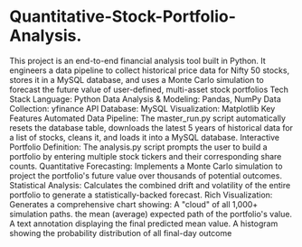 # Quantitative-Stock-Portfolio-Analysis.
This project is an end-to-end financial analysis tool built in Python. It engineers a data pipeline to collect historical price data for Nifty 50 stocks, stores it in a MySQL database, and uses a Monte Carlo simulation to forecast the future value of user-defined, multi-asset stock portfolios
Tech Stack
Language: Python
Data Analysis & Modeling: Pandas, NumPy
Data Collection: yfinance API
Database: MySQL
Visualization: Matplotlib
Key Features
Automated Data Pipeline: The master_run.py script automatically resets the database table, downloads the latest 5 years of historical data for a list of stocks, cleans it, and loads it into a MySQL database.
Interactive Portfolio Definition: The analysis.py script prompts the user to build a portfolio by entering multiple stock tickers and their corresponding share counts.
Quantitative Forecasting: Implements a Monte Carlo simulation to project the portfolio's future value over thousands of potential outcomes.
Statistical Analysis: Calculates the combined drift and volatility of the entire portfolio to generate a statistically-backed forecast.
Rich Visualization: Generates a comprehensive chart showing:
A "cloud" of all 1,000+ simulation paths.
the mean (average) expected path of the portfolio's value.
A text annotation displaying the final predicted mean value.
A histogram showing the probability distribution of all final-day outcome
